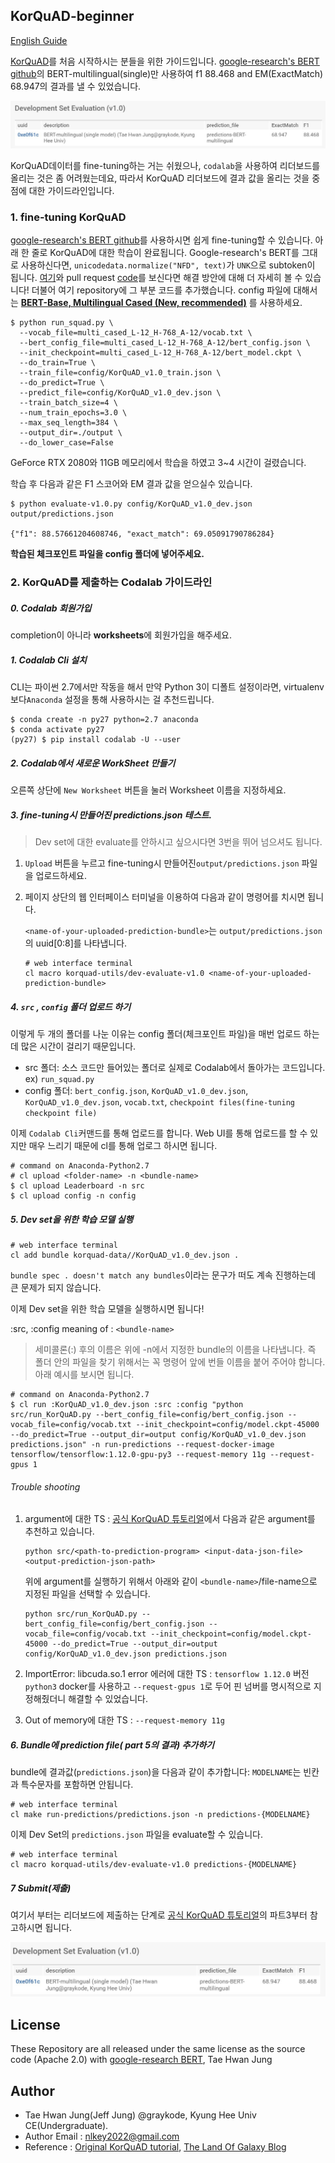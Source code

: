 ## KorQuAD-beginner

[English Guide](README(EN).md)

[KorQuAD](https://korquad.github.io/)를 처음 시작하시는 분들을 위한 가이드입니다. [google-research's BERT github](https://github.com/google-research/bert)의 BERT-multilingual(single)만 사용하여 f1 88.468 and EM(ExactMatch) 68.947의 결과를 낼 수 있었습니다.

![](leaderboard.jpg)

KorQuAD데이터를 fine-tuning하는 거는 쉬웠으나, `codalab`을 사용하여 리더보드를 올리는 것은 좀 어려웠는데요, 따라서 KorQuAD  리더보드에 결과 값을 올리는 것을 중점에 대한 가이드라인입니다.



### 1. fine-tuning KorQuAD

 [google-research's BERT github](https://github.com/google-research/bert)를 사용하시면 쉽게 fine-tuning할 수 있습니다. 아래 한 줄로 KorQuAD에 대한 학습이 완료됩니다. Google-research's BERT를 그대로 사용하신다면, `unicodedata.normalize("NFD", text)`가 `UNK`으로 subtoken이 됩니다. [여기](https://github.com/google-research/bert/pull/228)와  pull request [code](https://github.com/google-research/bert/pull/228/commits/c26341272de7c0d22cd65ea58d884323f64b7a92)를 보신다면 해결 방안에 대해 더 자세히 볼 수 있습니다! 더불어 여기 repository에 그 부분 코드를 추가했습니다. config 파일에 대해서는 [**BERT-Base, Multilingual Cased (New, recommended)**](https://storage.googleapis.com/bert_models/2018_11_23/multi_cased_L-12_H-768_A-12.zip) 를 사용하세요.

```shell
$ python run_squad.py \
  --vocab_file=multi_cased_L-12_H-768_A-12/vocab.txt \
  --bert_config_file=multi_cased_L-12_H-768_A-12/bert_config.json \
  --init_checkpoint=multi_cased_L-12_H-768_A-12/bert_model.ckpt \
  --do_train=True \
  --train_file=config/KorQuAD_v1.0_train.json \
  --do_predict=True \
  --predict_file=config/KorQuAD_v1.0_dev.json \
  --train_batch_size=4 \
  --num_train_epochs=3.0 \
  --max_seq_length=384 \
  --output_dir=./output \
  --do_lower_case=False
```

GeForce RTX 2080와 11GB 메모리에서 학습을 하였고 3~4 시간이 걸렸습니다.

학습 후 다음과 같은 F1 스코어와 EM 결과 값을 얻으실수 있습니다.

```shell
$ python evaluate-v1.0.py config/KorQuAD_v1.0_dev.json output/predictions.json

{"f1": 88.57661204608746, "exact_match": 69.05091790786284}
```

**학습된 체크포인트 파일을 config 폴더에 넣어주세요.**



### 2. KorQuAD를 제출하는 Codalab 가이드라인

##### 0. Codalab 회원가입

completion이 아니라 **worksheets**에 회원가입을 해주세요.



##### 1. Codalab Cli 설치

CLI는 파이썬 2.7에서만 작동을 해서 만약 Python 3이 디폴트 설정이라면, virtualenv보다`Anaconda` 설정을 통해 사용하시는 걸 추천드립니다.

```shell
$ conda create -n py27 python=2.7 anaconda
$ conda activate py27
(py27) $ pip install codalab -U --user
```



##### 2. Codalab에서 새로운 WorkSheet 만들기

오른쪽 상단에 `New Worksheet` 버튼을 눌러 Worksheet 이름을 지정하세요.



##### 3. fine-tuning시 만들어진 predictions.json 테스트.

> Dev set에 대한 evaluate를 안하시고 싶으시다면 3번을 뛰어 넘으셔도 됩니다.

1. `Upload` 버튼을 누르고  fine-tuning시 만들어진`output/predictions.json` 파일을 업로드하세요.

2. 페이지 상단의 웹 인터페이스 터미널을 이용하여 다음과 같이 명령어를 치시면 됩니다.

   `<name-of-your-uploaded-prediction-bundle>`는  `output/predictions.json`의 uuid[0:8]를 나타냅니다.

   ```shell
   # web interface terminal
   cl macro korquad-utils/dev-evaluate-v1.0 <name-of-your-uploaded-prediction-bundle>
   ```

   

##### 4.  `src` , `config` 폴더 업로드 하기

이렇게 두 개의 폴더를 나눈 이유는 config 폴더(체크포인트 파일)을 매번 업로드 하는데 많은 시간이 걸리기 때문입니다.

- src 폴더: 소스 코드만 들어있는 폴더로 실제로 Codalab에서 돌아가는 코드입니다. ex) `run_squad.py`
- config 폴더: `bert_config.json`, `KorQuAD_v1.0_dev.json`,  `KorQuAD_v1.0_dev.json`, `vocab.txt`, `checkpoint files(fine-tuning checkpoint file)`

이제  `Codalab Cli`커맨드를 통해 업로드를 합니다. Web UI를 통해 업로드를 할 수 있지만 매우 느리기 때문에 cl를 통해 업로그 하시면 됩니다.

```shell
# command on Anaconda-Python2.7
# cl upload <folder-name> -n <bundle-name>
$ cl upload Leaderboard -n src
$ cl upload config -n config
```



##### 5. Dev set을 위한 학습 모델 실행

```shell
# web interface terminal
cl add bundle korquad-data//KorQuAD_v1.0_dev.json .
```

 `bundle spec . doesn't match any bundles`이라는 문구가 떠도 계속 진행하는데 큰 문제가 되지 않습니다.

이제 Dev set을 위한 학습 모델을 실행하시면 됩니다!

:src, :config meaning of : `<bundle-name>`

> 세미콜론(:) 후의 이름은 위에 -n에서 지정한 bundle의 이름을 나타냅니다. 즉 폴더 안의 파일을 찾기 위해서는 꼭 명령어 앞에 번들 이름을 붙어 주어야 합니다. 아래 예시를 보시면 됩니다.

```shell
# command on Anaconda-Python2.7
$ cl run :KorQuAD_v1.0_dev.json :src :config "python src/run_KorQuAD.py --bert_config_file=config/bert_config.json --vocab_file=config/vocab.txt --init_checkpoint=config/model.ckpt-45000 --do_predict=True --output_dir=output config/KorQuAD_v1.0_dev.json predictions.json" -n run-predictions --request-docker-image tensorflow/tensorflow:1.12.0-gpu-py3 --request-memory 11g --request-gpus 1
```

###### Trouble shooting

1. argument에 대한 TS : [공식 KorQuAD 튜토리얼](https://worksheets.codalab.org/worksheets/0x7b06f2ebd0584748a3a281018e7d19b0/)에서 다음과 같은 argument를 추천하고 있습니다.

   ```
   python src/<path-to-prediction-program> <input-data-json-file> <output-prediction-json-path>
   ```

   위에 argument를 실행하기 위해서 아래와 같이 `<bundle-name>`/file-name으로 지정된 파일을 선택할 수 있습니다.

   ```
   python src/run_KorQuAD.py --bert_config_file=config/bert_config.json --vocab_file=config/vocab.txt --init_checkpoint=config/model.ckpt-45000 --do_predict=True --output_dir=output config/KorQuAD_v1.0_dev.json predictions.json
   ```

2.  ImportError: libcuda.so.1 error 에러에 대한 TS :  `tensorflow 1.12.0` 버전 `python3` docker를 사용하고 `--request-gpus 1`로 두어 핀 넘버를 명시적으로 지정해줬더니 해결할 수 있었습니다.

3. Out of memory에 대한 TS : `--request-memory 11g`



##### 6. Bundle에 prediction file( part 5의 결과) 추가하기

bundle에 결과값(`predictions.json`)을 다음과 같이 추가합니다: `MODELNAME`는 빈칸과 특수문자를 포함하면 안됩니다.

```shell
# web interface terminal
cl make run-predictions/predictions.json -n predictions-{MODELNAME}
```

이제 Dev Set의 `predictions.json` 파일을 evaluate할 수 있습니다.

```shell
# web interface terminal
cl macro korquad-utils/dev-evaluate-v1.0 predictions-{MODELNAME}
```



##### 7 Submit(제출)

여기서 부터는 리더보드에 제출하는 단계로 [공식 KorQuAD 튜토리얼](https://worksheets.codalab.org/worksheets/0x7b06f2ebd0584748a3a281018e7d19b0/)의 파트3부터 참고하시면 됩니다.

![](result.jpg)



## License

These Repository are all released under the same license as the source code (Apache 2.0) with [google-research BERT](https://github.com/google-research/bert), Tae Hwan Jung



## Author

- Tae Hwan Jung(Jeff Jung) @graykode, Kyung Hee Univ CE(Undergraduate).
- Author Email : [nlkey2022@gmail.com](mailto:nlkey2022@gmail.com)
- Reference : [Original KorQuAD tutorial](https://worksheets.codalab.org/worksheets/0x7b06f2ebd0584748a3a281018e7d19b0/), [The Land Of Galaxy Blog](http://mlgalaxy.blogspot.com/2019/02/bert-multilingual-model-korquad-part-2.html#comment-form)